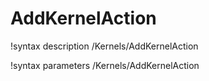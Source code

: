 <!-- MOOSE Documentation Stub: Remove this when content is added. -->

# AddKernelAction

!syntax description /Kernels/AddKernelAction

!syntax parameters /Kernels/AddKernelAction
